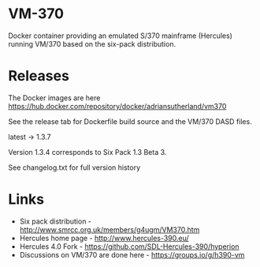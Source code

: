 # VM-370
Docker container providing an emulated S/370 mainframe (Hercules) running VM/370 based on the six-pack distribution.

# Releases

The Docker images are here
    https://hub.docker.com/repository/docker/adriansutherland/vm370

See the release tab for Dockerfile build source and the VM/370 DASD files.


latest -> 1.3.7

Version 1.3.4 corresponds to Six Pack 1.3 Beta 3.

See changelog.txt for full version history


# Links
- Six pack distribution - http://www.smrcc.org.uk/members/g4ugm/VM370.htm
- Hercules home page - http://www.hercules-390.eu/
- Hercules 4.0 Fork - https://github.com/SDL-Hercules-390/hyperion
- Discussions on VM/370 are done here - https://groups.io/g/h390-vm
